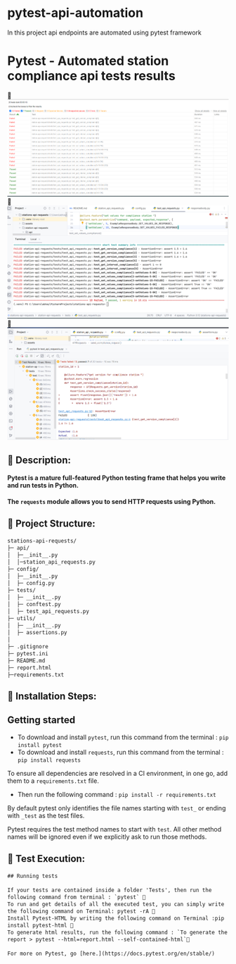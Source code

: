 # pytest-api-automation
In this project api endpoints are automated using pytest framework
# Pytest - Automated station compliance api tests results

🚀 
![results.png](assets/results.png)
🚀
![pytestres.png](assets/pytestres.png)
🚀
![resultassert.png](assets/resultassert.png)

## 🚀 Description:
#### Pytest is a mature full-featured Python testing frame that helps you write and run tests in Python.

#### The `requests` module allows you to send HTTP requests using Python.
## 🚀 Project Structure:

```
stations-api-requests/
├─ api/
│  ├─__init__.py
│  │─station_api_requests.py
├─ config/
│  ├─__init__.py  
│  ├─ config.py 
├─ tests/
│  ├─ __init__.py
│  ├─ conftest.py
│  ├─ test_api_requests.py
├─ utils/
│  ├─ __init__.py
│  ├─ assertions.py
│  
├─ .gitignore
├─ pytest.ini
├─ README.md
├─ report.html
├─requirements.txt

```
## 🚀 Installation Steps:
## Getting started

* To download and install `pytest`, run this command from the terminal : `pip install pytest`
* To download and install `requests`, run this command from the terminal : `pip install requests`

To ensure all dependencies are resolved in a CI environment, in one go, add them to a `requirements.txt` file.
* Then run the following command : `pip install -r requirements.txt`

By default pytest only identifies the file names starting with `test_` or ending with `_test` as the test files.

Pytest requires the test method names to start with `test`. All other method names will be ignored even if we explicitly ask to run those methods.




## 🚀 Test Execution:
```
## Running tests

If your tests are contained inside a folder 'Tests', then run the following command from terminal : `pytest` 🚀
To run and get details of all the executed test, you can simply write the following command on Terminal: pytest -rA 🚀
Install Pytest-HTML by writing the following command on Terminal :pip install pytest-html 🚀
To generate html results, run the following command : `To generate the report > pytest --html=report.html --self-contained-html`🚀

For more on Pytest, go [here.](https://docs.pytest.org/en/stable/)

